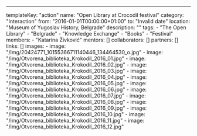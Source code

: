 ---
  templateKey: "action"
  name: "Open Library at Crocodil festival"
  category: "Interaction"
  from: "2016-01-01T00:00:00+01:00"
  to: "Invalid date"
  location: "Museum of Yugoslav History, Belgrade"
  description: ""
  tags: 
    - "The Open Library"
    - "Belgrade"
    - "Knowledge Exchange"
    - "Books"
    - "Festival"
  members: 
    - "Katarina Živković"
  mentors: []
  collaborators: []
  partners: []
  links: []
  images: 
    - 
      image: "/img/20424771_10155366711140446_134464530_o.jpg"
    - 
      image: "/img/Otvorena_biblioteka_Krokodil_2016_01.jpg"
    - 
      image: "/img/Otvorena_biblioteka_Krokodil_2016_02.jpg"
    - 
      image: "/img/Otvorena_biblioteka_Krokodil_2016_03.jpg"
    - 
      image: "/img/Otvorena_biblioteka_Krokodil_2016_04.jpg"
    - 
      image: "/img/Otvorena_biblioteka_Krokodil_2016_05.jpg"
    - 
      image: "/img/Otvorena_biblioteka_Krokodil_2016_06.jpg"
    - 
      image: "/img/Otvorena_biblioteka_Krokodil_2016_07.jpg"
    - 
      image: "/img/Otvorena_biblioteka_Krokodil_2016_08.jpg"
    - 
      image: "/img/Otvorena_biblioteka_Krokodil_2016_09.jpg"
    - 
      image: "/img/Otvorena_biblioteka_Krokodil_2016_10.jpg"
    - 
      image: "/img/Otvorena_biblioteka_Krokodil_2016_11.jpg"
    - 
      image: "/img/Otvorena_biblioteka_Krokodil_2016_12.jpg"
